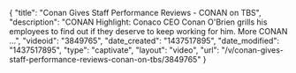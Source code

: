 {
    "title": "Conan Gives Staff Performance Reviews  - CONAN on TBS",
    "description": "CONAN Highlight: Conaco CEO Conan O'Brien grills his employees to find out if they deserve to keep working for him. More CONAN ...",
    "videoid": "3849765",
    "date_created": "1437517895",
    "date_modified": "1437517895",
    "type": "captivate",
    "layout": "video",
    "url": "\/v\/conan-gives-staff-performance-reviews-conan-on-tbs\/3849765"
}